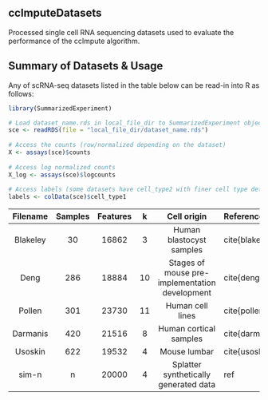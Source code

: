 ## ccImputeDatasets
Processed single cell RNA sequencing datasets used to evaluate the performance of the ccImpute algorithm. 

## Summary of Datasets & Usage
Any of scRNA-seq datasets listed in the table below can be read-in into R as follows:
```r
library(SummarizedExperiment)

# Load dataset_name.rds in local_file_dir to SummarizedExperiment object named sce
sce <- readRDS(file = "local_file_dir/dataset_name.rds")
  
# Access the counts (row/normalized depending on the dataset)
X <- assays(sce)$counts 
  
# Access log normalized counts
X_log <- assays(sce)$logcounts
  
# Access labels (some datasets have cell_type2 with finer cell type definitions)
labels <- colData(sce)$cell_type1

```

| Filename | Samples | Features | k | Cell origin | Reference |
| :---: | :---: | :---: | :---: | :---: | :--- |
|Blakeley | 30 | 16862 | 3 | Human blastocyst samples| cite{blakeley2015defining}  | 
|Deng       | 286   | 18884 | 10| Stages of mouse pre-implementation development | cite{deng2014single} | 
|Pollen     | 301   | 23730 | 11| Human cell lines | cite{pollen2014low} |
|Darmanis  | 420 | 21516 | 8 | Human cortical samples | cite{darmanis2015survey} |
|Usoskin    | 622   | 19532 | 4 | Mouse lumbar | cite{usoskin2015unbiased} |
|sim-n    | n   | 20000 | 4 | Splatter synthetically generated data | ref |

